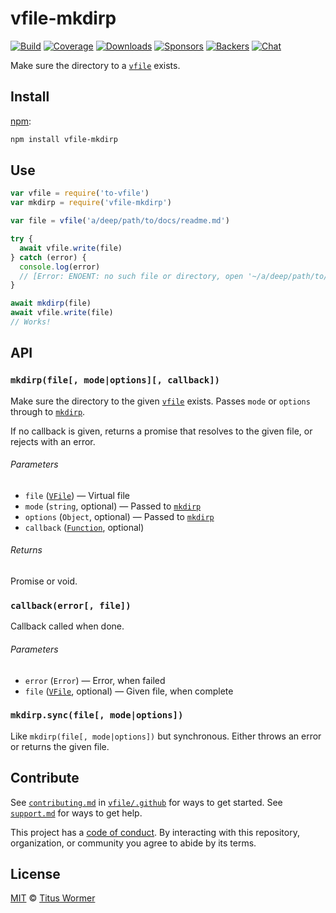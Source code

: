 # vfile-mkdirp

[![Build][build-badge]][build]
[![Coverage][coverage-badge]][coverage]
[![Downloads][downloads-badge]][downloads]
[![Sponsors][sponsors-badge]][collective]
[![Backers][backers-badge]][collective]
[![Chat][chat-badge]][chat]

Make sure the directory to a [`vfile`][vfile] exists.

## Install

[npm][]:

```sh
npm install vfile-mkdirp
```

## Use

```js
var vfile = require('to-vfile')
var mkdirp = require('vfile-mkdirp')

var file = vfile('a/deep/path/to/docs/readme.md')

try {
  await vfile.write(file)
} catch (error) {
  console.log(error)
  // [Error: ENOENT: no such file or directory, open '~/a/deep/path/to/docs/readme.md']
}

await mkdirp(file)
await vfile.write(file)
// Works!
```

## API

### `mkdirp(file[, mode|options][, callback])`

Make sure the directory to the given [`vfile`][vfile] exists.
Passes `mode` or `options` through to [`mkdirp`][mkdirp].

If no callback is given, returns a promise that resolves to the given file,
or rejects with an error.

###### Parameters

*   `file` ([`VFile`][vfile]) — Virtual file
*   `mode` (`string`, optional) — Passed to [`mkdirp`][mkdirp]
*   `options` (`Object`, optional) — Passed to [`mkdirp`][mkdirp]
*   `callback` ([`Function`][callback], optional)

###### Returns

Promise or void.

### `callback(error[, file])`

Callback called when done.

###### Parameters

*   `error` (`Error`) — Error, when failed
*   `file` ([`VFile`][vfile], optional) — Given file, when complete

### `mkdirp.sync(file[, mode|options])`

Like `mkdirp(file[, mode|options])` but synchronous.
Either throws an error or returns the given file.

## Contribute

See [`contributing.md`][contributing] in [`vfile/.github`][health] for ways to
get started.
See [`support.md`][support] for ways to get help.

This project has a [code of conduct][coc].
By interacting with this repository, organization, or community you agree to
abide by its terms.

## License

[MIT][license] © [Titus Wormer][author]

<!-- Definitions -->

[build-badge]: https://img.shields.io/travis/vfile/vfile-mkdirp.svg

[build]: https://travis-ci.org/vfile/vfile-mkdirp

[coverage-badge]: https://img.shields.io/codecov/c/github/vfile/vfile-mkdirp.svg

[coverage]: https://codecov.io/github/vfile/vfile-mkdirp

[downloads-badge]: https://img.shields.io/npm/dm/vfile-mkdirp.svg

[downloads]: https://www.npmjs.com/package/vfile-mkdirp

[sponsors-badge]: https://opencollective.com/unified/sponsors/badge.svg

[backers-badge]: https://opencollective.com/unified/backers/badge.svg

[collective]: https://opencollective.com/unified

[chat-badge]: https://img.shields.io/badge/chat-spectrum-7b16ff.svg

[chat]: https://spectrum.chat/unified/vfile

[npm]: https://docs.npmjs.com/cli/install

[contributing]: https://github.com/vfile/.github/blob/master/contributing.md

[support]: https://github.com/vfile/.github/blob/master/support.md

[health]: https://github.com/vfile/.github

[coc]: https://github.com/vfile/.github/blob/master/code-of-conduct.md

[license]: license

[author]: https://wooorm.com

[vfile]: https://github.com/vfile/vfile

[mkdirp]: https://github.com/substack/node-mkdirp

[callback]: #callbackerror-file
